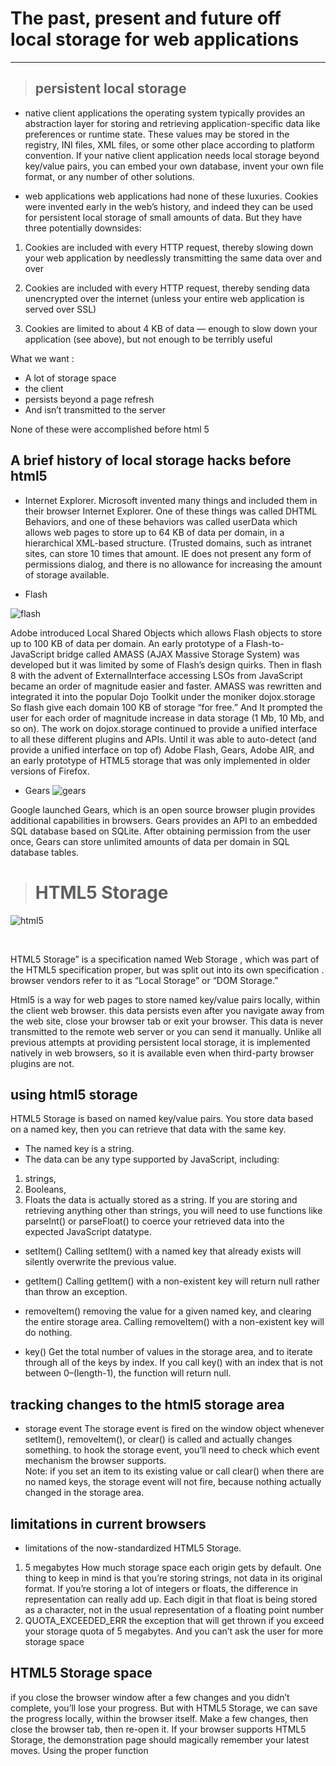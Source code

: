 #  The past, present and future off local storage for web applications 

_______________________________________________________________________________________________


> ## persistent local storage

-	native client applications 
the operating system typically provides an abstraction layer for storing and retrieving application-specific data like preferences or runtime state. These values may be stored in the registry, INI files, XML files, or some other place according to platform convention. If your native client application needs local storage beyond key/value pairs, you can embed your own database, invent your own file format, or any number of other solutions. 

-	web applications 
 web applications had none of these luxuries. Cookies were invented early in the web’s history, and indeed they can be used for persistent local storage of small amounts of data. But they have three potentially downsides:


1.	Cookies are included with every HTTP request, thereby slowing down your web application by needlessly transmitting the same data over and over

2.	Cookies are included with every HTTP request, thereby sending data unencrypted over the internet (unless your entire web application is served over SSL)


3.	Cookies are limited to about 4 KB of data — enough to slow down your application (see above), but not enough to be terribly useful

What we want :
-	A lot of storage space
-	 the client
-	 persists beyond a page refresh
-	And isn’t transmitted to the server

None of these were accomplished before html 5

## A brief history of local storage hacks before html5


-	Internet Explorer. 
Microsoft invented many things and included them in their browser Internet Explorer. One of these things was called DHTML Behaviors, and one of these behaviors was called userData which allows web pages to store up to 64 KB of data per domain, in a hierarchical XML-based structure. (Trusted domains, such as intranet sites, can store 10 times that amount. IE does not present any form of permissions dialog, and there is no allowance for increasing the amount of storage available.


-	Flash 

![flash](https://www.welivesecurity.com/wp-content/uploads/2014/11/Adobe-flash-exploit-kit.jpg)



Adobe introduced Local Shared Objects which allows Flash objects to store up to 100 KB of data per domain. An early prototype of a Flash-to-JavaScript bridge called AMASS (AJAX Massive Storage System) was developed but it was limited by some of Flash’s design quirks. 
Then in flash 8 with the advent of ExternalInterface accessing LSOs from JavaScript became an order of magnitude easier and faster. AMASS was rewritten and integrated it into the popular Dojo Toolkit under the moniker dojox.storage 
So flash give each domain 100 KB of storage “for free.”  And 
It prompted the user for each order of magnitude increase in data storage (1 Mb, 10 Mb, and so on). 
The work on dojox.storage continued to provide a unified interface to all these different plugins and APIs.  Until it was able to auto-detect (and provide a unified interface on top of) Adobe Flash, Gears, Adobe AIR, and an early prototype of HTML5 storage that was only implemented in older versions of Firefox.

-	Gears 
![gears](https://image.slidesharecdn.com/going-offline-with-gears-and-gwt-1201451770307347-2/95/going-offline-with-gears-and-gwt-12-728.jpg?cb=1201422971)


Google launched Gears, which is an open source browser plugin provides additional capabilities in browsers.  Gears provides an API to an embedded SQL database based on SQLite. After obtaining permission from the user once, Gears can store unlimited amounts of data per domain in SQL database tables.



> # HTML5 Storage 

![html5](https://www.diygenius.com/wp-content/uploads/2013/07/learn-html5.jpg)  

<br> 

HTML5 Storage” is a specification named Web Storage , 
which was part of the HTML5 specification proper, but was split out into its own specification . browser vendors refer to it as “Local Storage” or “DOM Storage.”

Html5  is  a way for web pages to store named key/value pairs locally, within the client web browser. this data persists even after you navigate away from the web site, close your browser tab or exit your browser. 
This data is never transmitted to the remote web server or you can send it manually.  Unlike all previous attempts at providing persistent local storage, it is implemented natively in web browsers, so it is available even when third-party browser plugins are not.

## using html5 storage 
HTML5 Storage is based on named key/value pairs. You store data based on a named key, then you can retrieve that data with the same key. 
-	The named key is a string.
-	The data can be any type supported by JavaScript, including:
1.	strings,
2.	Booleans, 
3.	Floats
the data is actually stored as a string. If you are storing and retrieving anything other than strings, you will need to use functions like parseInt() or parseFloat() to coerce your retrieved data into the expected JavaScript datatype. 
-	setItem() 
Calling setItem() with a named key that already exists will silently overwrite the previous value. 
-	 getItem() 
Calling getItem() with a non-existent key will return null rather than throw an exception. 
-	removeItem() 
 removing the value for a given named key, and clearing the entire storage area. 
Calling removeItem() with a non-existent key will do nothing. 

-	key() 
Get the total number of values in the storage area, and to iterate through all of the keys by index. 
If you call key() with an index that is not between 0–(length-1), the function will return null. 

## tracking changes to the html5 storage area 
-	storage event 
The storage event is fired on the window object whenever setItem(), removeItem(), or clear() is called and actually changes something. 
to hook the storage event, you’ll need to check which event mechanism the browser supports.  
Note: 
if you set an item to its existing value or call clear() when there are no named keys, the storage event will not fire, because nothing actually changed in the storage area. 


## limitations in current browsers 
-	limitations of the now-standardized HTML5 Storage. 

1.	5 megabytes 
How much storage space each origin gets by default. 
 One thing to keep in mind is that you’re storing strings, not data in its original format. If you’re storing a lot of integers or floats, the difference in representation can really add up. Each digit in that float is being stored as a character, not in the usual representation of a floating point number
2.	QUOTA_EXCEEDED_ERR 
the exception that will get thrown if you exceed your storage quota of 5 megabytes. And you can’t ask the user for more storage space 

## HTML5 Storage space 
 if you close the browser window after a few changes and you didn’t complete, you’ll lose your progress. But with HTML5 Storage, we can save the progress locally, within the browser itself. Make a few changes, then close the browser tab, then re-open it. If your browser supports HTML5 Storage, the demonstration page should magically remember your latest moves.  Using the proper function 









